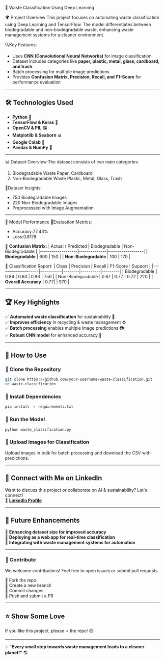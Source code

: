  🚀 Waste Classification Using Deep Learning

🌍 Project Overview
This project focuses on automating waste classification using Deep Learning and TensorFlow. The model differentiates between biodegradable and non-biodegradable waste, enhancing waste management systems for a cleaner environment.

🔍Key Features:
- Uses **CNN (Convolutional Neural Networks)** for image classification
- Dataset includes categories like **paper, plastic, metal, glass, cardboard, and trash**
- Batch processing for multiple image predictions
- Provides **Confusion Matrix, Precision, Recall, and F1-Score** for performance evaluation

---

## 🛠️ Technologies Used
- **Python** 🐍
- **TensorFlow & Keras** 🤖
- **OpenCV & PIL** 🖼️
- **Matplotlib & Seaborn** 📊
- **Google Colab** 🚀
- **Pandas & NumPy** 🔢

---

 📊 Dataset Overview
The dataset consists of two main categories:
1. Biodegradable Waste  Paper, Cardboard
2. Non-Biodegradable Waste  Plastic, Metal, Glass, Trash

📌Dataset Insights:
- 750 Biodegradable Images
- 220 Non-Biodegradable Images
- Preprocessed with Image Augmentation

---

🔎 Model Performance
📌Evaluation Metrics:
- Accuracy:77.43%
- Loss:0.8178

📌 **Confusion Matrix:**
| Actual / Predicted | Biodegradable | Non-Biodegradable |
|-------------------|--------------|------------------|
| **Biodegradable** |      600     | 150             |
| **Non-Biodegradable** |   100    | 170             |

📌 Classification Report:
| Class               | Precision | Recall | F1-Score | Support |
|--------------------|-----------|--------|----------|---------|
| Biodegradable      | 0.86      | 0.80   | 0.83     | 750     |
| Non-Biodegradable  | 0.67      | 0.77   | 0.72     | 220     |
| **Overall Accuracy** | 0.77|                       | 970     |

---

## 🏆 Key Highlights
✅ **Automated waste classification** for sustainability 🌱  
✅ **Improves efficiency** in recycling & waste management ♻️  
✅ **Batch processing** enables multiple image predictions 📷  
✅ **Robust CNN model** for enhanced accuracy 🤖  

---

## 🚀 How to Use
### 🔹 Clone the Repository
```bash
git clone https://github.com/your-username/waste-classification.git
cd waste-classification
```

### 🔹 Install Dependencies
```bash
pip install -r requirements.txt
```

### 🔹 Run the Model
```bash
python waste_classification.py
```

### 🔹 Upload Images for Classification
Upload images in bulk for batch processing and download the CSV with predictions.

---

## 🔗 Connect with Me on LinkedIn
Want to discuss this project or collaborate on AI & sustainability? Let's connect!  
📌 **[LinkedIn Profile](https://www.linkedin.com/in/your-profile)**

---

## 📌 Future Enhancements
📌 **Enhancing dataset size for improved accuracy**  
📌 **Deploying as a web app for real-time classification**  
📌 **Integrating with waste management systems for automation**  

---

### 🎯 Contribute
We welcome contributions! Feel free to open issues or submit pull requests.

🔹 Fork the repo  
🔹 Create a new branch  
🔹 Commit changes  
🔹 Push and submit a PR  

---

## ⭐ Show Some Love
If you like this project, please ⭐ the repo! 😊

---

💡 **"Every small step towards waste management leads to a cleaner planet!"** 🌎

